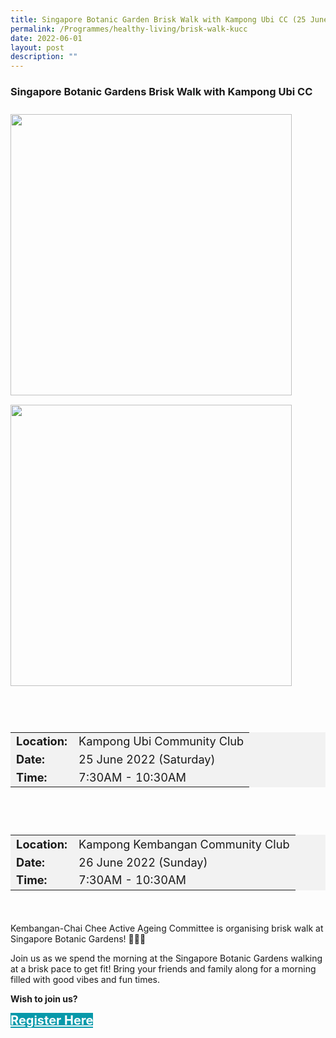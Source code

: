 ```yaml
---
title: Singapore Botanic Garden Brisk Walk with Kampong Ubi CC (25 June 2022)
permalink: /Programmes/healthy-living/brisk-walk-kucc
date: 2022-06-01
layout: post
description: ""
---
```

### Singapore Botanic Gardens Brisk Walk with Kampong Ubi CC ###

<div style="padding:10px 0 20px 0px;">
	<div style="display:inline-block; padding:0 15px 15px 0;"><img src="/images/Programmes%20(June%202022)/KUCC%20Briskwalk%20(1).png" style="width:450px; height:auto">
	</div>
	<div style="display:inline-block; padding:0 15px 15px 0;"><img src="/images/Programmes%20(June%202022)/KKCC%20Briskwalk%20(1).png" style="width:450px; height:auto">
	</div>
</div>

<div style="padding:20px 0 20px 0">
	<table  style="font-size:130%; background-color:#f2f2f2">
		<tbody>
			<tr>
				 <td><b>Location:</b></td><td>Kampong Ubi Community Club</td>
			</tr>
			<tr>
			 <td><b>Date:</b></td><td>25 June 2022 (Saturday)</td>
			</tr>
			<tr>
				<td> <b>Time:</b> </td><td>7:30AM - 10:30AM</td>
			</tr>
		</tbody>
	</table>
</div>

<div style="padding:20px 0 20px 0">
	<table  style="font-size:130%; background-color:#f2f2f2">
		<tbody>
			<tr>
				 <td><b>Location:</b></td><td>Kampong Kembangan Community Club</td>
			</tr>
			<tr>
			 <td><b>Date:</b></td><td>26 June 2022 (Sunday)</td>
			</tr>
			<tr>
				<td> <b>Time:</b> </td><td>7:30AM - 10:30AM</td>
			</tr>
		</tbody>
	</table>
</div>

<div>
	<p>
Kembangan-Chai Chee Active Ageing Committee is organising brisk walk at Singapore Botanic Gardens! 🌸🌺🌼</p>
	<p>Join us as we spend the morning at the Singapore Botanic Gardens walking at a brisk pace to get fit! Bring your friends and family along for a morning filled with good vibes and fun times.</p>
</div>

<p><b>Wish to join us?</b></p>
<div>
	<a href="http://www.go.gov.sg/Kkccfamilyfunwalk " style="font-size:20px; width:35%; height:60px; background-color:#0899AA; color:white" class="bp-button"><b>Register Here</b></a>
</div>